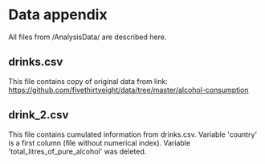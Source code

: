 # Data appendix
All files from /AnalysisData/ are described here.

## drinks.csv
This file contains copy of original data from link: https://github.com/fivethirtyeight/data/tree/master/alcohol-consumption


## drink_2.csv
This file contains cumulated information from drinks.csv. Variable 'country' is a first column (file without numerical index). Variable 'total_litres_of_pure_alcohol' was deleted. 
